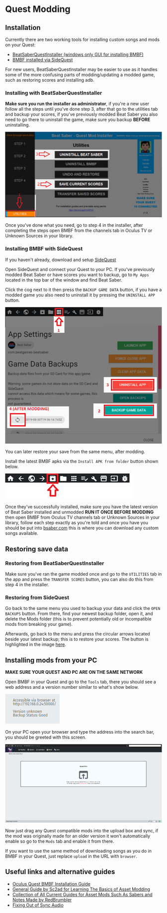 # Quest Modding

## Installation 

Currently there are two working tools for installing custom songs and mods on your Quest:
* [BeatSaberQuestInstaller (windows only GUI for installing BMBF)](https://github.com/NyanBlade/BeatSaberQuestInstaller/releases)
* [BMBF installed via SideQuest](https://github.com/kihecido/BMBF/releases)

For new users, BeatSaberQuestInstaller may be easier to use as it handles some of the more confusing parts of modding/updating a modded game, such as restoring scores and installing adb.

### Installing with BeatSaberQuestInstaller

**Make sure you run the installer as administrator**, if you're a new user follow all the steps until you've done step 3, after that go to the utilities tab and backup your scores, if you've previously modded Beat Saber you also need to go there to uninstall the game, make sure you backup **BEFORE** uninstalling.

![BeatSaberQuestInstaller](./images/beginners-guide/bsqioptions.png)

Once you've done what you need, go to step 4 in the installer, after completing the steps open BMBF from the channels tab in Oculus TV or Unknown Sources in your library.

### Installing BMBF with SideQuest

If you haven't already, download and setup [SideQuest](https://sidequestvr.com/#/setup-howto)

Open SideQuest and connect your Quest to your PC. If you've previously modded Beat Saber or have scores you want to backup, go to `My Apps` located in the top bar of the window and find Beat Saber.

Click the cog next to it then press the `BACKUP GAME DATA` button, if you have a modded game you also need to uninstall it by pressing the `UNINSTALL APP` button.

![SideQuestUninstall](./images/beginners-guide/squninstall.png)

You can later restore your save from the same menu, after modding.

Install the latest BMBF apks via the `Install APK from folder` button shown below.

![InstallAPK](./images/beginners-guide/apkfromfolder.png)

Once they've successfully installed, make sure you have the latest version of Beat Saber installed and unmodded **RUN IT ONCE BEFORE MODDING** then open BMBF from Oculus TV channels tab or Unknown Sources in your library, follow each step exactly as you're told and
once you have you should be put into [bsaber.com](https://www.bsaber.com) this is where you can download any custom songs available.

## Restoring save data

### Restoring from BeatSaberQuestInstaller

Make sure you've ran the game modded once and go to the `UTILITIES` tab in the app and press the `TRANSFER SCORES` button, you can also do this from step 4 in the installer.

### Restoring from SideQuest

Go back to the same menu you used to backup your data and click the `OPEN BACKUPS` button.
From there, find your newest backup folder, open it, and delete the Mods folder (this is to prevent potentially old or incompatible mods from breaking your game).

Afterwards, go back to the menu and press the circular arrows located beside your latest backup; this is to restore your scores.
The button is highlighted in the image [here](#installing-bmbf-with-sidequest).

## Installing mods from your PC

**MAKE SURE YOUR QUEST AND PC ARE ON THE SAME NETWORK**

Open BMBF in your Quest and go to the `Tools` tab, there you should see a web address and a version number similar to what's show below.

![ip](./images/beginners-guide/ip.png)

On your PC open your browser and type the address into the search bar, you should be greeted with this screen.

![bmbfweb](./images/beginners-guide/bmbfweb.png)

Now just drag any Quest compatible mods into the upload box and sync, if the mod was originally made for an older version it won't automatically enable so go to the `Mods` tab and enable it from there.

If you want to use the same method of downloading songs as you do in BMBF in your Quest, just replace `upload` in the URL with `browser`.

## Useful links and alternative guides

* [Oculus Quest BMBF Installation Guide](https://bsaber.com/oculus-quest-custom-songs/)
* [General Guide by Sc2ad for Learning The Basics of Asset Modding](https://github.com/sc2ad/beat-saber-community-wiki/blob/master/asset-modding-guide.md)
* [Collection of All Current Guides for Asset Mods Such As Sabers and Notes Made by RedBrumbler](https://github.com/RedBrumbler/BMBFCustomSabers/wiki/RedBrumblers-Asset-Mod-Guide-Wiki)
* [Fixing Out of Sync Audio](https://bsaber.com/quest-out-of-sync/)
